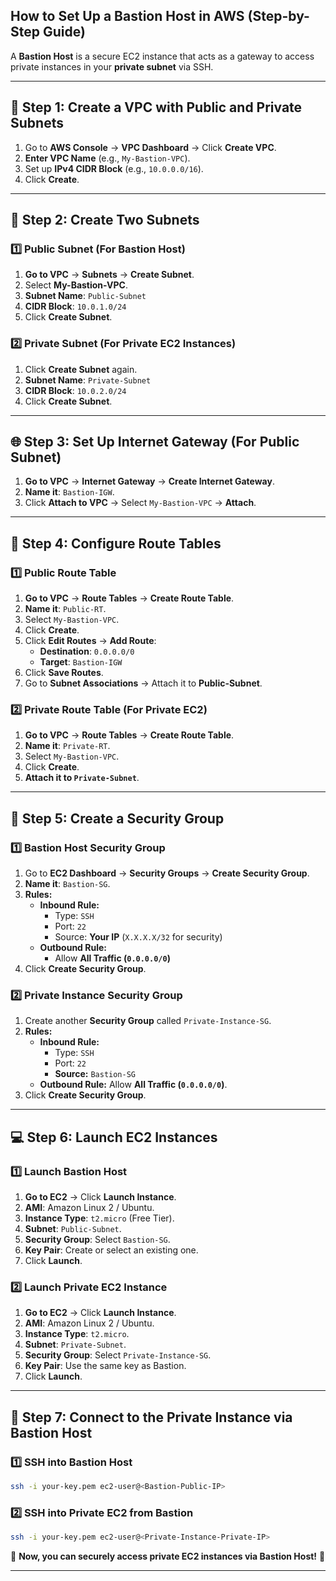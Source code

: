 ## **How to Set Up a Bastion Host in AWS (Step-by-Step Guide)**  
A **Bastion Host** is a secure EC2 instance that acts as a gateway to access private instances in your **private subnet** via SSH.  

---

## **🚀 Step 1: Create a VPC with Public and Private Subnets**
1. Go to **AWS Console** → **VPC Dashboard** → Click **Create VPC**.
2. **Enter VPC Name** (e.g., `My-Bastion-VPC`).
3. Set up **IPv4 CIDR Block** (e.g., `10.0.0.0/16`).
4. Click **Create**.

---

## **🛜 Step 2: Create Two Subnets**
### **1️⃣ Public Subnet (For Bastion Host)**
1. **Go to VPC** → **Subnets** → **Create Subnet**.
2. Select **My-Bastion-VPC**.
3. **Subnet Name**: `Public-Subnet`
4. **CIDR Block**: `10.0.1.0/24`
5. Click **Create Subnet**.

### **2️⃣ Private Subnet (For Private EC2 Instances)**
1. Click **Create Subnet** again.
2. **Subnet Name**: `Private-Subnet`
3. **CIDR Block**: `10.0.2.0/24`
4. Click **Create Subnet**.

---

## **🌐 Step 3: Set Up Internet Gateway (For Public Subnet)**
1. **Go to VPC** → **Internet Gateway** → **Create Internet Gateway**.
2. **Name it**: `Bastion-IGW`.
3. Click **Attach to VPC** → Select `My-Bastion-VPC` → **Attach**.

---

## **📌 Step 4: Configure Route Tables**
### **1️⃣ Public Route Table**
1. **Go to VPC** → **Route Tables** → **Create Route Table**.
2. **Name it**: `Public-RT`.
3. Select `My-Bastion-VPC`.
4. Click **Create**.
5. Click **Edit Routes** → **Add Route**:
   - **Destination**: `0.0.0.0/0`
   - **Target**: `Bastion-IGW`
6. Click **Save Routes**.
7. Go to **Subnet Associations** → Attach it to **Public-Subnet**.

### **2️⃣ Private Route Table (For Private EC2)**
1. **Go to VPC** → **Route Tables** → **Create Route Table**.
2. **Name it**: `Private-RT`.
3. Select `My-Bastion-VPC`.
4. Click **Create**.
5. **Attach it to `Private-Subnet`**.

---

## **🔐 Step 5: Create a Security Group**
### **1️⃣ Bastion Host Security Group**
1. Go to **EC2 Dashboard** → **Security Groups** → **Create Security Group**.
2. **Name it**: `Bastion-SG`.
3. **Rules:**
   - **Inbound Rule:**  
     - Type: `SSH`
     - Port: `22`
     - Source: **Your IP** (`X.X.X.X/32` for security)
   - **Outbound Rule:**  
     - Allow **All Traffic (`0.0.0.0/0`)**
4. Click **Create Security Group**.

### **2️⃣ Private Instance Security Group**
1. Create another **Security Group** called `Private-Instance-SG`.
2. **Rules:**
   - **Inbound Rule:**
     - Type: `SSH`
     - Port: `22`
     - **Source:** `Bastion-SG`
   - **Outbound Rule:** Allow **All Traffic (`0.0.0.0/0`)**.
3. Click **Create Security Group**.

---

## **💻 Step 6: Launch EC2 Instances**
### **1️⃣ Launch Bastion Host**
1. **Go to EC2** → Click **Launch Instance**.
2. **AMI**: Amazon Linux 2 / Ubuntu.
3. **Instance Type**: `t2.micro` (Free Tier).
4. **Subnet**: `Public-Subnet`.
5. **Security Group**: Select `Bastion-SG`.
6. **Key Pair**: Create or select an existing one.
7. Click **Launch**.

### **2️⃣ Launch Private EC2 Instance**
1. **Go to EC2** → Click **Launch Instance**.
2. **AMI**: Amazon Linux 2 / Ubuntu.
3. **Instance Type**: `t2.micro`.
4. **Subnet**: `Private-Subnet`.
5. **Security Group**: Select `Private-Instance-SG`.
6. **Key Pair**: Use the same key as Bastion.
7. Click **Launch**.

---

## **🔗 Step 7: Connect to the Private Instance via Bastion Host**
### **1️⃣ SSH into Bastion Host**
```bash
ssh -i your-key.pem ec2-user@<Bastion-Public-IP>
```
### **2️⃣ SSH into Private EC2 from Bastion**
```bash
ssh -i your-key.pem ec2-user@<Private-Instance-Private-IP>
```
🎉 **Now, you can securely access private EC2 instances via Bastion Host!** 🚀

---
